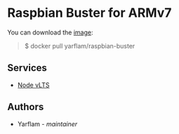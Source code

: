 # Raspbian Buster for ARMv7

You can download the [image](https://hub.docker.com/repository/docker/yarflam/raspbian-buster):

> $ docker pull yarflam/raspbian-buster

## Services

- [Node vLTS](https://github.com/Yarflam/raspbian10-node)

## Authors

- Yarflam - *maintainer*
